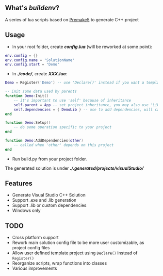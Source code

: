 ## What's ***buildenv***?
A series of lua scripts based on [Premake5](https://premake.github.io/) to generate C++ project

## Usage
- In your root folder, create ***config.lua*** (will be reworked at some point):
```lua
env.config = {}
env.config.name = 'SolutionName'
env.config.start = 'Demo'
```

- In ***./code/***, create ***XXX.lua***:
```lua
Demo = Register('Demo') -- use 'Declare()' instead if you want a template project (unsupported for now)

-- init some data used by parents
function Demo:Init()
	-- it's important to use 'self' because of inheritance
	self.parent = App -- set project inheritance, you may also use 'Lib'
	self.dependencies = { DemoLib } -- use to add dependencies, will call 'AddDependencies()' function on dependence projects
end

function Demo:Setup()
	-- do some operation specific to your project
end

function Demo:AddDependencies(other)
	-- called when 'other' depends on this project
end
```

- Run build.py from your project folder.

The generated solution is under ***./.generated/projects/visualStudio/***

## Features
- Generate Visual Studio C++ Solution
- Support .exe and .lib generation
- Support .lib or custom dependencies
- Windows only

## TODO
- Cross platform support
- Rework main solution config file to be more user customizable, as project config files
- Allow user defined template project using ```Declare()``` instead of ```Register()```
- Reorganize scripts, wrap functions into classes
- Various improvements